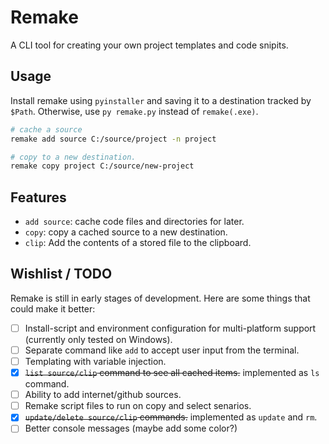 # Remake
A CLI tool for creating your own project templates and code snipits.  

## Usage
Install remake using `pyinstaller` and saving it to a destination tracked by `$Path`. Otherwise, use `py remake.py` instead of `remake(.exe)`.  

```bash
# cache a source
remake add source C:/source/project -n project

# copy to a new destination.
remake copy project C:/source/new-project
```


## Features
 - `add source`: cache code files and directories for later.
 - `copy`: copy a cached source to a new destination.
 - `clip`: Add the contents of a stored file to the clipboard.

## Wishlist / TODO  
Remake is still in early stages of development. Here are some things that could make it better:
 - [ ] Install-script and environment configuration for multi-platform support (currently only tested on Windows).
 - [ ] Separate command like `add` to accept user input from the terminal.
 - [ ] Templating with variable injection.
 - [x] ~~`list source/clip` command to see all cached items.~~ implemented as `ls` command.
 - [ ] Ability to add internet/github sources.
 - [ ] Remake script files to run on copy and select senarios.
 - [x] ~~`update/delete source/clip` commands.~~ implemented as `update` and `rm`.
 - [ ] Better console messages (maybe add some color?)

